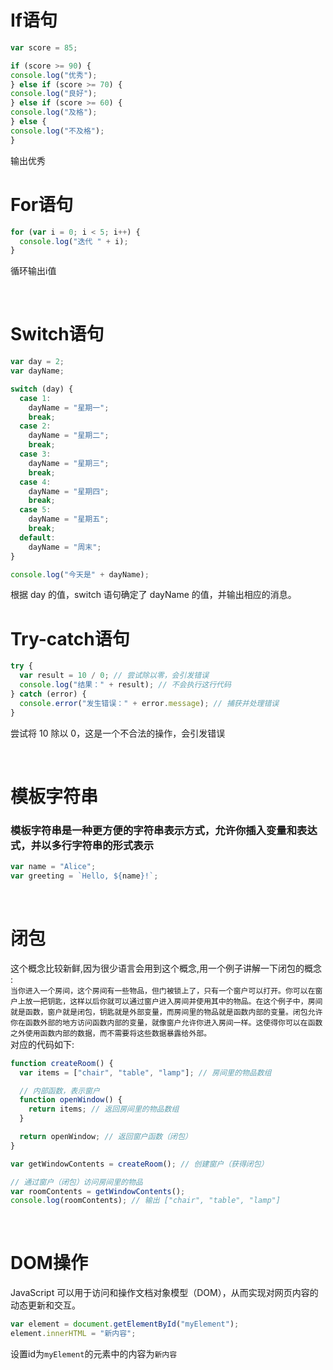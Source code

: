 
# **If语句**

```javascript
var score = 85;

if (score >= 90) {
console.log("优秀");
} else if (score >= 70) {
console.log("良好");
} else if (score >= 60) {
console.log("及格");
} else {
console.log("不及格");
}

```
输出优秀
<br>

# **For语句**
```javascript
for (var i = 0; i < 5; i++) {
  console.log("迭代 " + i);
}
```
循环输出i值

<br>

# **Switch语句**
```javascript
var day = 2;
var dayName;

switch (day) {
  case 1:
    dayName = "星期一";
    break;
  case 2:
    dayName = "星期二";
    break;
  case 3:
    dayName = "星期三";
    break;
  case 4:
    dayName = "星期四";
    break;
  case 5:
    dayName = "星期五";
    break;
  default:
    dayName = "周末";
}

console.log("今天是" + dayName);
```
根据 day 的值，switch 语句确定了 dayName 的值，并输出相应的消息。
<br>

# **Try-catch语句**
```javascript
try {
  var result = 10 / 0; // 尝试除以零，会引发错误
  console.log("结果：" + result); // 不会执行这行代码
} catch (error) {
  console.error("发生错误：" + error.message); // 捕获并处理错误
}
```
尝试将 10 除以 0，这是一个不合法的操作，会引发错误

<br>

# **模板字符串**
### 模板字符串是一种更方便的字符串表示方式，允许你插入变量和表达式，并以多行字符串的形式表示
```javascript
var name = "Alice";
var greeting = `Hello, ${name}!`;
```

<br>

# **闭包**
这个概念比较新鲜,因为很少语言会用到这个概念,用一个例子讲解一下闭包的概念  :</br>
```当你进入一个房间，这个房间有一些物品，但门被锁上了，只有一个窗户可以打开。你可以在窗户上放一把钥匙，这样以后你就可以通过窗户进入房间并使用其中的物品。在这个例子中，房间就是函数，窗户就是闭包，钥匙就是外部变量，而房间里的物品就是函数内部的变量。闭包允许你在函数外部的地方访问函数内部的变量，就像窗户允许你进入房间一样。这使得你可以在函数之外使用函数内部的数据，而不需要将这些数据暴露给外部。```</br>
对应的代码如下:
```javascript
function createRoom() {
  var items = ["chair", "table", "lamp"]; // 房间里的物品数组

  // 内部函数，表示窗户
  function openWindow() {
    return items; // 返回房间里的物品数组
  }

  return openWindow; // 返回窗户函数（闭包）
}

var getWindowContents = createRoom(); // 创建窗户（获得闭包）

// 通过窗户（闭包）访问房间里的物品
var roomContents = getWindowContents();
console.log(roomContents); // 输出 ["chair", "table", "lamp"]

```

<br>

# **DOM操作**
JavaScript 可以用于访问和操作文档对象模型（DOM），从而实现对网页内容的动态更新和交互。
```javascript
var element = document.getElementById("myElement");
element.innerHTML = "新内容";
```
设置id为`myElement`的元素中的内容为`新内容`

